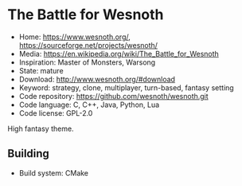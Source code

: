 # The Battle for Wesnoth

- Home: https://www.wesnoth.org/, https://sourceforge.net/projects/wesnoth/
- Media: https://en.wikipedia.org/wiki/The_Battle_for_Wesnoth
- Inspiration: Master of Monsters, Warsong
- State: mature
- Download: http://www.wesnoth.org/#download
- Keyword: strategy, clone, multiplayer, turn-based, fantasy setting
- Code repository: https://github.com/wesnoth/wesnoth.git
- Code language: C, C++, Java, Python, Lua
- Code license: GPL-2.0

High fantasy theme.

## Building

- Build system: CMake
